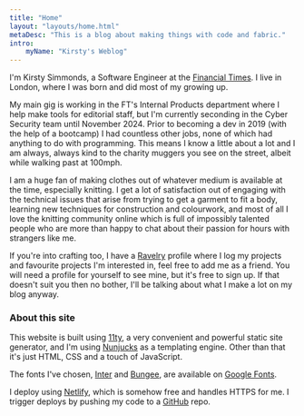 ```yaml
---
title: "Home"
layout: "layouts/home.html"
metaDesc: "This is a blog about making things with code and fabric."
intro:
    myName: "Kirsty's Weblog"
---
```


I'm Kirsty Simmonds, a Software Engineer at the [Financial Times](https://www.ft.com/). I live in London, where I was born and did most of my growing up.

My main gig is working in the FT's Internal Products department where I help make tools for editorial staff, but I'm currently seconding in the Cyber Security team until November 2024. Prior to becoming a dev in 2019 (with the help of a bootcamp) I had countless other jobs, none of which had anything to do with programming. This means I know a little about a lot and I am always, always kind to the charity muggers you see on the street, albeit while walking past at 100mph.

I am a huge fan of making clothes out of whatever medium is available at the time, especially knitting. I get a lot of satisfaction out of engaging with the technical issues that arise from trying to get a garment to fit a body, learning new techniques for construction and colourwork, and most of all I love the knitting community online which is full of impossibly talented people who are more than happy to chat about their passion for hours with strangers like me.

If you're into crafting too, I have a [Ravelry](https://www.ravelry.com/people/torahwilcox) profile where I log my projects and favourite projects I'm interested in, feel free to add me as a friend. You will need a profile for yourself to see mine, but it's free to sign up. If that doesn't suit you then no bother, I'll be talking about what I make a lot on my blog anyway.

### About this site

This website is built using [11ty](https://www.11ty.dev/), a very convenient and powerful static site generator, and I'm using [Nunjucks](https://mozilla.github.io/nunjucks/templating.html) as a templating engine. Other than that it's just HTML, CSS and a touch of JavaScript.

The fonts I've chosen, [Inter](https://fonts.google.com/specimen/Inter) and [Bungee](https://fonts.google.com/specimen/Bungee), are available on [Google Fonts](https://fonts.google.com/).

I deploy using [Netlify](https://www.netlify.com/), which is somehow free and handles HTTPS for me. I trigger deploys by pushing my code to a [GitHub](https://github.com/) repo.
